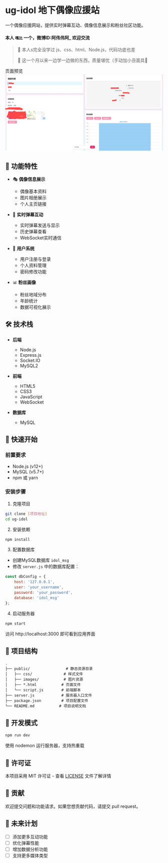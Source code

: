 # ug-idol 地下偶像应援站

一个偶像应援网站，提供实时弹幕互动、偶像信息展示和粉丝社区功能。



#### 本人 `嘎比` 一个，微博ID:阿伟伟阿_           欢迎交流



> 🤡 本人s完全没学过 js、css、html、Node.js，代码功底也差
>
> 🤡 这一个月以来一边学一边做的东西，质量堪忧（手动加小丑面具🤡<br />



页面预览
![主页](assets/image.png)



## 🌟 功能特性

- 🎭 **偶像信息展示**
  - 偶像基本资料
  - 图片相册展示
  - 个人主页链接

- 💬 **实时弹幕互动**
  - 实时弹幕发送与显示
  - 历史弹幕查看
  - WebSocket实时通信

- 👥 **用户系统**
  - 用户注册与登录
  - 个人资料管理
  - 密码修改功能

- 📊 **粉丝画像**
  - 粉丝地域分布
  - 年龄统计
  - 数据可视化展示

## 🛠 技术栈

- **后端**
  - Node.js
  - Express.js
  - Socket.IO
  - MySQL2

- **前端**
  - HTML5
  - CSS3
  - JavaScript
  - WebSocket

- **数据库**
  - MySQL

## 🚀 快速开始

### 前置要求

- Node.js (v12+)
- MySQL (v5.7+)
- npm 或 yarn

### 安装步骤

1. 克隆项目
```bash
git clone [项目地址]
cd ug-idol
```

2. 安装依赖
```bash
npm install
```

3. 配置数据库
- 创建MySQL数据库 `idol_msg`
- 修改 `server.js` 中的数据库配置：
```javascript
const dbConfig = {
    host: '127.0.0.1',
    user: 'your_username',
    password: 'your_password',
    database: 'idol_msg'
};
```

4. 启动服务器
```bash
npm start
```

访问 http://localhost:3000 即可看到应用界面

## 📝 项目结构

```
.
├── public/                # 静态资源目录
│   ├── css/              # 样式文件
│   ├── images/           # 图片资源
│   ├── *.html           # 页面文件
│   └── script.js        # 前端脚本
├── server.js            # 服务器入口文件
├── package.json         # 项目配置文件
└── README.md           # 项目说明文档
```

## 🔧 开发模式

```bash
npm run dev
```
使用 nodemon 运行服务器，支持热重载

## 📄 许可证

本项目采用 MIT 许可证 - 查看 [LICENSE](LICENSE) 文件了解详情

## 🤝 贡献

欢迎提交问题和功能请求。如果您想贡献代码，请提交 pull request。

## 🔮 未来计划

- [ ] 添加更多互动功能
- [ ] 优化弹幕性能
- [ ] 增加数据分析功能
- [ ] 支持更多媒体类型